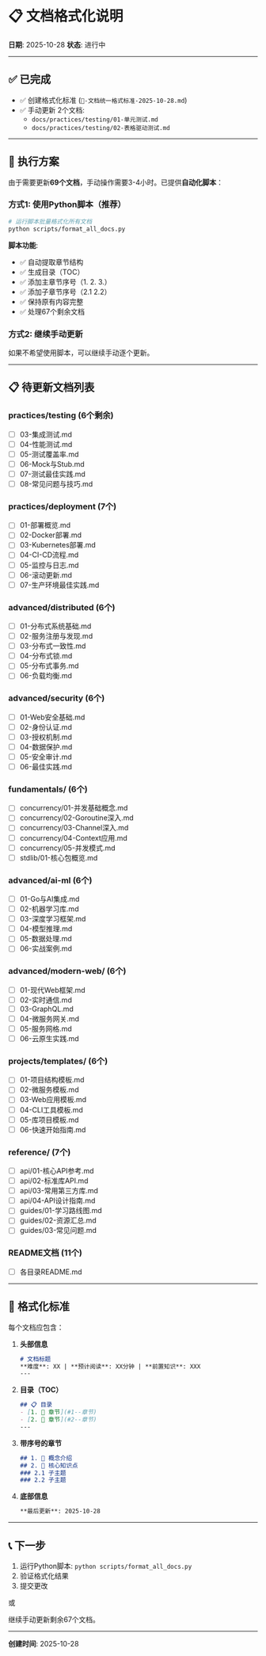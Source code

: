 # 📋 文档格式化说明

**日期**: 2025-10-28
**状态**: 进行中

---

## ✅ 已完成

- ✅ 创建格式化标准 (`📐-文档统一格式标准-2025-10-28.md`)
- ✅ 手动更新 2个文档:
  - `docs/practices/testing/01-单元测试.md`
  - `docs/practices/testing/02-表格驱动测试.md`

---

## 🔄 执行方案

由于需要更新**69个文档**，手动操作需要3-4小时。已提供**自动化脚本**：

### 方式1: 使用Python脚本（推荐）

```bash
# 运行脚本批量格式化所有文档
python scripts/format_all_docs.py
```

**脚本功能**:

- ✅ 自动提取章节结构
- ✅ 生成目录（TOC）
- ✅ 添加主章节序号（1. 2. 3.）
- ✅ 添加子章节序号（2.1 2.2）
- ✅ 保持原有内容完整
- ✅ 处理67个剩余文档

### 方式2: 继续手动更新

如果不希望使用脚本，可以继续手动逐个更新。

---

## 📋 待更新文档列表

### practices/testing (6个剩余)

- [ ] 03-集成测试.md
- [ ] 04-性能测试.md
- [ ] 05-测试覆盖率.md
- [ ] 06-Mock与Stub.md
- [ ] 07-测试最佳实践.md
- [ ] 08-常见问题与技巧.md

### practices/deployment (7个)

- [ ] 01-部署概览.md
- [ ] 02-Docker部署.md
- [ ] 03-Kubernetes部署.md
- [ ] 04-CI-CD流程.md
- [ ] 05-监控与日志.md
- [ ] 06-滚动更新.md
- [ ] 07-生产环境最佳实践.md

### advanced/distributed (6个)

- [ ] 01-分布式系统基础.md
- [ ] 02-服务注册与发现.md
- [ ] 03-分布式一致性.md
- [ ] 04-分布式锁.md
- [ ] 05-分布式事务.md
- [ ] 06-负载均衡.md

### advanced/security (6个)

- [ ] 01-Web安全基础.md
- [ ] 02-身份认证.md
- [ ] 03-授权机制.md
- [ ] 04-数据保护.md
- [ ] 05-安全审计.md
- [ ] 06-最佳实践.md

### fundamentals/ (6个)

- [ ] concurrency/01-并发基础概念.md
- [ ] concurrency/02-Goroutine深入.md
- [ ] concurrency/03-Channel深入.md
- [ ] concurrency/04-Context应用.md
- [ ] concurrency/05-并发模式.md
- [ ] stdlib/01-核心包概览.md

### advanced/ai-ml (6个)

- [ ] 01-Go与AI集成.md
- [ ] 02-机器学习库.md
- [ ] 03-深度学习框架.md
- [ ] 04-模型推理.md
- [ ] 05-数据处理.md
- [ ] 06-实战案例.md

### advanced/modern-web/ (6个)

- [ ] 01-现代Web框架.md
- [ ] 02-实时通信.md
- [ ] 03-GraphQL.md
- [ ] 04-微服务网关.md
- [ ] 05-服务网格.md
- [ ] 06-云原生实践.md

### projects/templates/ (6个)

- [ ] 01-项目结构模板.md
- [ ] 02-微服务模板.md
- [ ] 03-Web应用模板.md
- [ ] 04-CLI工具模板.md
- [ ] 05-库项目模板.md
- [ ] 06-快速开始指南.md

### reference/ (7个)

- [ ] api/01-核心API参考.md
- [ ] api/02-标准库API.md
- [ ] api/03-常用第三方库.md
- [ ] api/04-API设计指南.md
- [ ] guides/01-学习路线图.md
- [ ] guides/02-资源汇总.md
- [ ] guides/03-常见问题.md

### README文档 (11个)

- [ ] 各目录README.md

---

## 🎯 格式化标准

每个文档应包含：

1. **头部信息**

   ```markdown
   # 文档标题
   **难度**: XX | **预计阅读**: XX分钟 | **前置知识**: XXX
   ---
   ```

2. **目录（TOC）**

   ```markdown
   ## 📋 目录
   - [1. 📖 章节](#1--章节)
   - [2. 🎯 章节](#2--章节)
   ---
   ```

3. **带序号的章节**

   ```markdown
   ## 1. 📖 概念介绍
   ## 2. 🎯 核心知识点
   ### 2.1 子主题
   ### 2.2 子主题
   ```

4. **底部信息**

   ```markdown
   **最后更新**: 2025-10-28
   ```

---

## 📞 下一步

1. 运行Python脚本: `python scripts/format_all_docs.py`
2. 验证格式化结果
3. 提交更改

或

继续手动更新剩余67个文档。

---

**创建时间**: 2025-10-28
